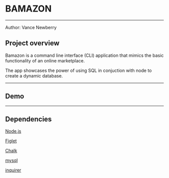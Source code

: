 <h1>BAMAZON</h1>
<hr>

Author: Vance Newberry
<h2> Project overview</h2>
Bamazon is a command line interface (CLI) application that mimics the basic functionality of an online marketplace.  

The app showcases the power of using SQL in conjuction with node to create a dynamic database.
<hr>
<h2>Demo</h2>
<hr>
<h2>Dependencies</h2>

[Node.js](https://nodejs.org/en/)

[Figlet](https://www.npmjs.com/package/figlet)

[Chalk](https://www.npmjs.com/package/chalk)

[mysql](https://www.npmjs.com/package/mysql)

[inquirer](https://www.npmjs.com/package/inquirer)